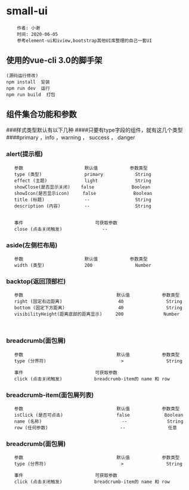 # small-ui

```
    作者: 小谢
    时间: 2020-06-05
    参考element-ui和iview,bootstrap其他UI库整理的自己一套UI
```

## 使用的vue-cli 3.0的脚手架
```
(源码运行修改)
npm install  安装
npm run dev  运行
npm run build  打包
```

## 组件集合功能和参数

###样式类型默认有以下几种
####只要有type字段的组件，就有这几个类型
####primary ，info ，warning ， success ， danger




### alert(提示框)
```
   参数                       默认值            参数类型
   type (类型)                primary            String  
   effect (主题)              light              String
   showClose(是否显示关闭)    false              Boolean
   showIcon(是否显示icon)     false              Boolean   
   title (标题)               --                 String
   description (内容)         --                 String
   
   
   事件                           可获取参数
   close (点击关闭触发)               --
```


### aside(左侧栏布局)
```
   参数                       默认值            参数类型
   width (类型)               200                Number  
```


### backtop(返回顶部栏)
```
   参数                                   默认值            参数类型
   right (固定右边距离)                     40                String  
   bottom (固定下方距离)                    40                String 
   visibilityHeight(距离底部的距离显示)     200               Number
   
   
```

### breadcrumb(面包屑)
```
   参数                                   默认值            参数类型
   type (分界符)                            >                String  
   
   事件                           可获取参数
   click (点击关闭触发)            breadcrumb-item的 name 和 row
```

### breadcrumb-item(面包屑列表)
```
   参数                                   默认值            参数类型
   isClick (是否可点击)                    false             Boolean  
   name (名称)                              --               String
   row (任何参数)                           --                任意
```

### breadcrumb(面包屑)
```
   参数                                   默认值            参数类型
   type (分界符)                            >                String  
   
   事件                           可获取参数
   click (点击关闭触发)            breadcrumb-item的 name 和 row
```




























